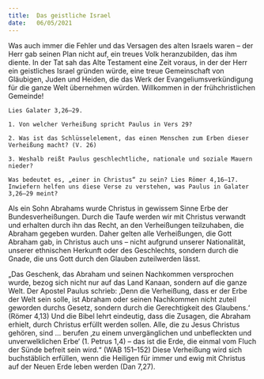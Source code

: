 ```yaml
---
title:  Das geistliche Israel
date:   06/05/2021
---
```


Was auch immer die Fehler und das Versagen des alten Israels waren – der Herr gab seinen Plan nicht auf, ein treues Volk heranzubilden, das ihm diente. In der Tat sah das Alte Testament eine Zeit voraus, in der der Herr ein geistliches Israel gründen würde, eine treue Gemeinschaft von Gläubigen, Juden und Heiden, die das Werk der Evangeliumsverkündigung für die ganze Welt übernehmen würden. Willkommen in der frühchristlichen Gemeinde!

`Lies Galater 3,26–29.`

`1. Von welcher Verheißung spricht Paulus in Vers 29?`

`2. Was ist das Schlüsselelement, das einen Menschen zum Erben dieser Verheißung macht? (V. 26)`

`3. Weshalb reißt Paulus geschlechtliche, nationale und soziale Mauern nieder?`

`Was bedeutet es, „einer in Christus“ zu sein? Lies Römer 4,16–17. Inwiefern helfen uns diese Verse zu verstehen, was Paulus in Galater 3,26–29 meint?`

Als ein Sohn Abrahams wurde Christus in gewissem Sinne Erbe der Bundesverheißungen. Durch die Taufe werden wir mit Christus verwandt und erhalten durch ihn das Recht, an den Verheißungen teilzuhaben, die Abraham gegeben wurden. Daher gelten alle Verheißungen, die Gott Abraham gab, in Christus auch uns – nicht aufgrund unserer Nationalität, unserer ethnischen Herkunft oder des Geschlechts, sondern durch die Gnade, die uns Gott durch den Glauben zuteilwerden lässt.

„Das Geschenk, das Abraham und seinen Nachkommen versprochen wurde, bezog sich nicht nur auf das Land Kanaan, sondern auf die ganze Welt. Der Apostel Paulus schrieb: ‚Denn die Verheißung, dass er der Erbe der Welt sein solle, ist Abraham oder seinen Nachkommen nicht zuteil geworden durchs Gesetz, sondern durch die Gerechtigkeit des Glaubens.‘ (Römer 4,13) Und die Bibel lehrt eindeutig, dass die Zusagen, die Abraham erhielt, durch Christus erfüllt werden sollen. Alle, die zu Jesus Christus gehören, sind … berufen ‚zu einem unvergänglichen und unbefleckten und unverwelklichen Erbe‘ (1. Petrus 1,4) – das ist die Erde, die einmal vom Fluch der Sünde befreit sein wird.“ (WAB 151–152) Diese Verheißung wird sich buchstäblich erfüllen, wenn die Heiligen für immer und ewig mit Christus auf der Neuen Erde leben werden (Dan 7,27).